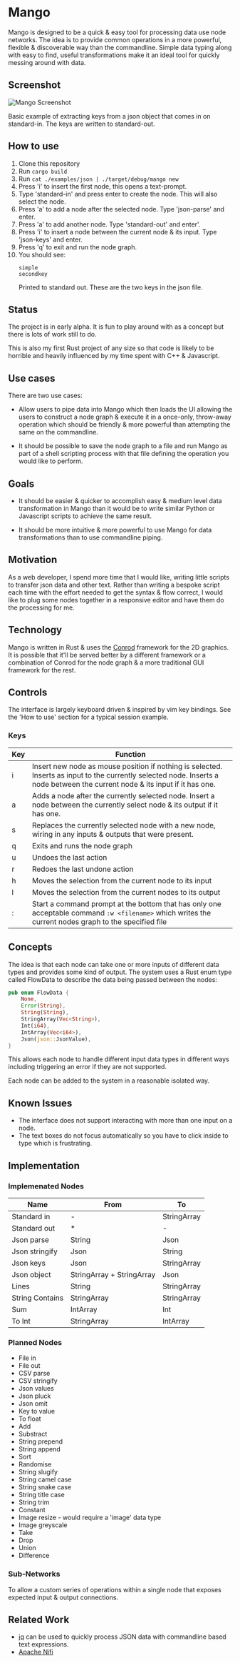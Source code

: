
# Mango

Mango is designed to be a quick & easy tool for processing data use node networks. The idea is to
provide common operations in a more powerful, flexible & discoverable way than the commandline.
Simple data typing along with easy to find, useful transformations make it an ideal tool for quickly
messing around with data.


## Screenshot

![Mango Screenshot](/images/mango-screenshot.png?raw=true)

Basic example of extracting keys from a json object that comes in on standard-in. The keys are
written to standard-out.


## How to use

1.  Clone this repository
2.  Run `cargo build`
3.  Run `cat ./examples/json | ./target/debug/mango new`
4.  Press 'i' to insert the first node, this opens a text-prompt.
5.  Type 'standard-in' and press enter to create the node. This will also select the node.
6.  Press 'a' to add a node after the selected node. Type 'json-parse' and enter.
7.  Press 'a' to add another node. Type 'standard-out' and enter'.
8.  Press 'i' to insert a node between the current node & its input. Type 'json-keys' and enter.
9.  Press 'q' to exit and run the node graph.
10. You should see:
    ```
    simple
    secondkey
    ```
    Printed to standard out. These are the two keys in the json file.


## Status

The project is in early alpha. It is fun to play around with as a concept but there is lots of work
still to do.

This is also my first Rust project of any size so that code is likely to be horrible and heavily
influenced by my time spent with C++ & Javascript.


## Use cases

There are two use cases:

- Allow users to pipe data into Mango which then loads the UI allowing the users to construct a node
  graph & execute it in a once-only, throw-away operation which should be friendly & more powerful
  than attempting the same on the commandline.

- It should be possible to save the node graph to a file and run Mango as part of a shell scripting
  process with that file defining the operation you would like to perform.


## Goals

- It should be easier & quicker to accomplish easy & medium level data transformation in Mango than
  it would be to write similar Python or Javascript scripts to achieve the same result.

- It should be more intuitive & more powerful to use Mango for data transformations than to use
  commandline piping.


## Motivation

As a web developer, I spend more time that I would like, writing little scripts to transfer json
data and other text. Rather than writing a bespoke script each time with the effort needed to get
the syntax & flow correct, I would like to plug some nodes together in a responsive editor and have
them do the processing for me.


## Technology

Mango is written in Rust & uses the [Conrod](https://github.com/PistonDevelopers/conrod) framework
for the 2D graphics. It is possible that it'll be served better by a different framework or a
combination of Conrod for the node graph & a more traditional GUI framework for the rest.


## Controls

The interface is largely keyboard driven & inspired by vim key bindings. See the 'How to use'
section for a typical session example.


### Keys

| **Key** | **Function** |
| ------- | ------------ |
| i | Insert new node as mouse position if nothing is selected. Inserts as input to the currently selected node. Inserts a node between the current node & its input if it has one. |
| a | Adds a node after the currently selected node. Insert a node between the currently select node & its output if it has one. |
| s | Replaces the currently selected node with a new node, wiring in any inputs & outputs that were present. |
| q | Exits and runs the node graph |
| u | Undoes the last action |
| r | Redoes the last undone action |
| h | Moves the selection from the current node to its input |
| l | Moves the selection from the current nodes to its output |
| : | Start a command prompt at the bottom that has only one acceptable command `:w <filename>` which writes the current nodes graph to the specified file |


## Concepts

The idea is that each node can take one or more inputs of different data types and provides some
kind of output. The system uses a Rust enum type called FlowData to describe the data being passed
between the nodes:

```rust
pub enum FlowData {
    None,
    Error(String),
    String(String),
    StringArray(Vec<String>),
    Int(i64),
    IntArray(Vec<i64>),
    Json(json::JsonValue),
}
```

This allows each node to handle different input data types in different ways including triggering an
error if they are not supported.

Each node can be added to the system in a reasonable isolated way.


## Known Issues

- The interface does not support interacting with more than one input on a node.
- The text boxes do not focus automatically so you have to click inside to type which is
  frustrating.


## Implementation

### Implemenated Nodes

| **Name** | **From** | **To** |
| -------- | -------- | ------ |
| Standard in | - | StringArray |
| Standard out | * | - |
| Json parse | String | Json |
| Json stringify | Json | String |
| Json keys | Json | StringArray |
| Json object | StringArray + StringArray | Json |
| Lines | String | StringArray |
| String Contains | StringArray | StringArray |
| Sum | IntArray | Int |
| To Int | StringArray | IntArray |


### Planned Nodes

- File in
- File out
- CSV parse
- CSV stringify
- Json values
- Json pluck
- Json omit
- Key to value
- To float
- Add
- Substract
- String prepend
- String append
- Sort
- Randomise
- String slugify
- String camel case
- String snake case
- String title case
- String trim
- Constant
- Image resize - would require a 'image' data type
- Image greyscale
- Take
- Drop
- Union
- Difference


### Sub-Networks

To allow a custom series of operations within a single node that exposes expected input & output
connections.


## Related Work

- [jq](https://stedolan.github.io/jq/) can be used to quickly process JSON data with commandline
  based text expressions.
- [Apache Nifi](https://nifi.apache.org/)
